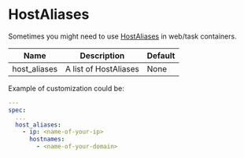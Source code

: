 # HostAliases

Sometimes you might need to use [HostAliases](https://kubernetes.io/docs/tasks/network/customize-hosts-file-for-pods/) in web/task containers.

| Name         | Description           | Default |
| ------------ | --------------------- | ------- |
| host_aliases | A list of HostAliases | None    |

Example of customization could be:

```yaml
---
spec:
  ...
  host_aliases:
    - ip: <name-of-your-ip>
      hostnames:
        - <name-of-your-domain>
```
